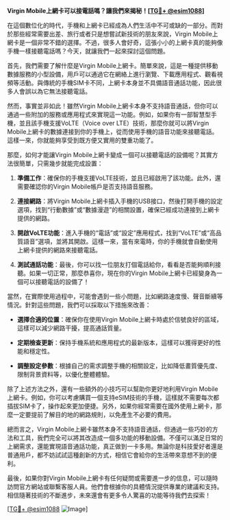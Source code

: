**Virgin Mobile上網卡可以接電話嗎？讓我們來揭秘！[[TG💪+ @esim1088](https://t.me/s/esim1088)]**

在這個數位化的時代，手機和上網卡已經成為人們生活中不可或缺的一部分。而對於那些經常需要出差、旅行或者只是想嘗試新技術的朋友來說，Virgin Mobile上網卡是一個非常不錯的選擇。不過，很多人會好奇，這張小小的上網卡真的能夠像手機一樣接聽電話嗎？今天，就讓我們一起來探討這個問題。

首先，我們需要了解什麼是Virgin Mobile上網卡。簡單來說，這是一種提供移動數據服務的小型設備，用戶可以通過它在網絡上進行瀏覽、下載應用程式、觀看視頻等活動。與傳統的手機SIM卡不同，上網卡本身並不具備語音通話功能，因此很多人會誤以為它無法接聽電話。

然而，事實並非如此！雖然Virgin Mobile上網卡本身不支持語音通話，但你可以通過一些附加的服務或應用程式來實現這一功能。例如，如果你有一部智慧型手機，並且該手機支援VoLTE（Voice over LTE）技術，那麼你就可以將Virgin Mobile上網卡的數據連接到你的手機上，從而使用手機的語音功能來接聽電話。這樣一來，你就能夠享受到既方便又實用的雙重功能了。

那麼，如何才能讓Virgin Mobile上網卡變成一個可以接聽電話的設備呢？其實方法很簡單，只需幾步就能完成設置：

1. **準備工作**：確保你的手機支援VoLTE技術，並且已經啟用了該功能。此外，還需要確認你的Virgin Mobile帳戶是否支持語音服務。

2. **連接網路**：將Virgin Mobile上網卡插入手機的USB接口，然後打開手機的設定選項，找到“行動數據”或“數據漫遊”的相關設置，確保已經成功連接到上網卡提供的網路。

3. **開啟VoLTE功能**：進入手機的“電話”或“設定”應用程式，找到“VoLTE”或“高品質語音”選項，並將其開啟。這樣一來，當有來電時，你的手機就會自動使用上網卡提供的網路來接聽電話。

4. **測試通話功能**：最後，你可以找一位朋友打個電話給你，看看是否能夠順利接聽。如果一切正常，那麼恭喜你，現在你的Virgin Mobile上網卡已經變身為一個可以接聽電話的設備了！

當然，在實際使用過程中，可能會遇到一些小問題，比如網路速度慢、聲音斷續等情況。針對這些問題，我們可以採取以下措施來改善：

- **選擇合適的位置**：確保你在使用Virgin Mobile上網卡時處於信號良好的區域，這樣可以減少網路干擾，提高通話質量。

- **定期檢查更新**：保持手機系統和應用程式的最新版本，這樣可以獲得更好的性能和穩定性。

- **調整設定參數**：根據自己的需求調整手機的相關設定，比如降低畫質優先度、限制背景資料等，以優化整體體驗。

除了上述方法之外，還有一些額外的小技巧可以幫助你更好地利用Virgin Mobile上網卡。例如，你可以考慮購買一個支持eSIM技術的手機，這樣就不需要每次都插拔SIM卡了，操作起來更加便捷。另外，如果你經常需要在國外使用上網卡，那麼一定要提前了解目的地的網路規則，以免產生不必要的費用。

總而言之，Virgin Mobile上網卡雖然本身不支持語音通話，但通過一些巧妙的方法和工具，我們完全可以將其改造成一個多功能的移動設備。不僅可以滿足日常的上網需求，還能實現語音通話功能，真正做到一卡多用。無論你是科技愛好者還是普通用戶，都不妨試試這種創新的方式，相信它會給你的生活帶來意想不到的便利。

最後，如果你對Virgin Mobile上網卡有任何疑問或需要進一步的信息，可以隨時訪問官方網站或聯繫客服人員。他們會根據你的具體情況提供專業的建議和支持。相信隨著技術的不斷進步，未來還會有更多令人驚喜的功能等待我們去探索！

[[TG💪+ @esim1088](https://t.me/s/esim1088) ![Image](https://i.postimg.cc/4NQfJmqS/Snipaste-2025-05-13-00-14-12.png)]